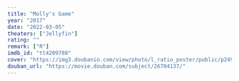 ```yaml
---
title: "Molly's Game"
year: "2017"
date: "2022-03-05"
theaters: ["Jellyfin"]
rating: ""
remark: ["R"]
imdb_id: "tt4209788"
cover: "https://img3.doubanio.com/view/photo/l_ratio_poster/public/p2499148863.jpg"
douban_url: "https://movie.douban.com/subject/26704137/"
---
```

